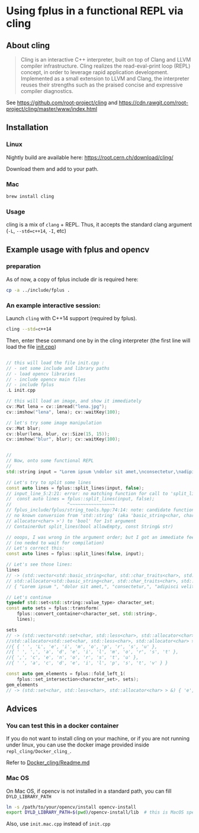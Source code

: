 # Using fplus in a functional REPL via cling


## About cling

> Cling is an interactive C++ interpreter, built on top of Clang and LLVM compiler infrastructure. Cling realizes the read-eval-print loop (REPL) concept, in order to leverage rapid application development. Implemented as a small extension to LLVM and Clang, the interpreter reuses their strengths such as the praised concise and expressive compiler diagnostics.

See https://github.com/root-project/cling and https://cdn.rawgit.com/root-project/cling/master/www/index.html


## Installation

### Linux

Nightly build are available here: https://root.cern.ch/download/cling/

Download them and add to your path.

### Mac

````bash
brew install cling
````

### Usage

cling is a mix of `clang` + REPL. Thus, it accepts the standard clang argument (`-L`, `--std=c++14`, `-I`, etc)


## Example usage with fplus and opencv

### preparation
As of now, a copy of fplus include dir is required here:
````bash
cp -a ../include/fplus .
````

### An example interactive session:

Launch `cling` with C++14 support (required by fplus).

````bash
cling --std=c++14
````

Then, enter these command one by in the cling interpreter (the first line will load the file [init.cpp](init.cpp))

````cpp

// this will load the file init.cpp :
// - set some include and library paths
// - load opencv libraries
// - include opencv main files
// - include fplus
.L init.cpp

// this will load an image, and show it immediately
cv::Mat lena = cv::imread("lena.jpg");
cv::imshow("lena", lena); cv::waitKey(100);

// let's try some image manipulation
cv::Mat blur;
cv::blur(lena, blur, cv::Size(15, 15));
cv::imshow("blur", blur); cv::waitKey(100);


//
// Now, onto some functional REPL
//
std::string input = "Lorem ipsum \ndolor sit amet,\nconsectetur,\nadipisci velit";

// Let's try to split some lines
const auto lines = fplus::split_lines(input, false);
// input_line_5:2:21: error: no matching function for call to 'split_lines'
//  const auto lines = fplus::split_lines(input, false);
//                     ^~~~~~~~~~~~~~~~~~
// fplus_include/fplus/string_tools.hpp:74:14: note: candidate function not viable:
// no known conversion from 'std::string' (aka 'basic_string<char, char_traits<char>,
// allocator<char> >') to 'bool' for 1st argument
// ContainerOut split_lines(bool allowEmpty, const String& str)

// ooops, I was wrong in the argument order; but I got an immediate feedback
// (no neded to wait for compilation)
// Let's correct this:
const auto lines = fplus::split_lines(false, input);

// Let's see those lines:
lines
// -> (std::vector<std::basic_string<char, std::char_traits<char>, std::allocator<char> >,
// std::allocator<std::basic_string<char, std::char_traits<char>, std::allocator<char> > > > &)
// { "Lorem ipsum ", "dolor sit amet,", "consectetur,", "adipisci velit" }

// Let's continue
typedef std::set<std::string::value_type> character_set;
const auto sets = fplus::transform(
    fplus::convert_container<character_set, std::string>,
    lines);

sets
// -> (std::vector<std::set<char, std::less<char>, std::allocator<char> >,
//std::allocator<std::set<char, std::less<char>, std::allocator<char> > > > &)
//{ { ' ', 'L', 'e', 'i', 'm', 'o', 'p', 'r', 's', 'u' },
//{ ' ', ',', 'a', 'd', 'e', 'i', 'l', 'm', 'o', 'r', 's', 't' },
//{ ',', 'c', 'e', 'n', 'o', 'r', 's', 't', 'u' },
//{ ' ', 'a', 'c', 'd', 'e', 'i', 'l', 'p', 's', 't', 'v' } }

const auto gem_elements = fplus::fold_left_1(
    fplus::set_intersection<character_set>, sets);
gem_elements
// -> (std::set<char, std::less<char>, std::allocator<char> > &) { 'e', 's' }

````


## Advices

### You can test this in a docker container

If you do not want to install cling on your machine, or if you are not running under linux,
you can use the docker image provided inside `repl_cling/Docker_cling_`.

Refer to [Docker_cling/Readme.md](Docker_cling/Readme.md)

### Mac OS

On Mac OS, if opencv is not installed in a standard path, you can fill `DYLD_LIBRARY_PATH`

````bash
ln -s /path/to/your/opencv/install opencv-install
export DYLD_LIBRARY_PATH=$(pwd)/opencv-install/lib  # this is MacOS specific
````

Also, use `init.mac.cpp` instead of `init.cpp`
